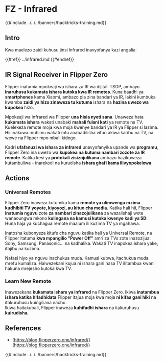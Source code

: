 # FZ - Infrared

{{#include ../../../banners/hacktricks-training.md}}

## Intro <a href="#ir-signal-receiver-in-flipper-zero" id="ir-signal-receiver-in-flipper-zero"></a>

Kwa maelezo zaidi kuhusu jinsi Infrared inavyofanya kazi angalia:

{{#ref}}
../infrared.md
{{#endref}}

## IR Signal Receiver in Flipper Zero <a href="#ir-signal-receiver-in-flipper-zero" id="ir-signal-receiver-in-flipper-zero"></a>

Flipper inatumia mpokeaji wa ishara za IR wa dijitali TSOP, ambayo **inaruhusu kukamata ishara kutoka kwa IR remotes**. Kuna baadhi ya **smartphones** kama Xiaomi, ambazo pia zina bandari ya IR, lakini kumbuka kwamba **zaidi ya hizo zinaweza tu kutuma** ishara na **hazina uwezo wa kupokea** hizo.

Mpokeaji wa infrared wa Flipper **una hisia nyeti sana**. Unaweza hata **kukamata ishara** wakati unabaki **mahali fulani kati** ya remote na TV. Kuelekeza remote moja kwa moja kwenye bandari ya IR ya Flipper si lazima. Hii inakuwa muhimu wakati mtu anabadilisha vituo akiwa karibu na TV, na wewe na Flipper mpo mbali kidogo.

Kadri **ufafanuzi wa ishara za infrared** unavyofanyika upande wa **programu**, Flipper Zero ina uwezo wa **kupokea na kutuma nambari zozote za IR remote**. Katika kesi ya **protokali zisizojulikana** ambazo hazikuweza kutambuliwa - inarekodi na kurudisha **ishara ghafi kama ilivyopokelewa**.

## Actions

### Universal Remotes

Flipper Zero inaweza kutumika kama **remote ya ulimwengu mzima kudhibiti TV yoyote, kiyoyozi, au kituo cha media**. Katika hali hii, Flipper **inatumia nguvu** zote **za nambari zinazojulikana** za wazalishaji wote wanaoungwa mkono **kulingana na kamusi kutoka kwenye kadi ya SD**. Huna haja ya kuchagua remote maalum ili kuzima TV ya mgahawa.

Inatosha kubonyeza kitufe cha nguvu katika hali ya Universal Remote, na Flipper itatuma **kwa mpangilio "Power Off"** amri za TVs zote inazozijua: Sony, Samsung, Panasonic... na kadhalika. Wakati TV inapokea ishara yake, itajibu na kuzima.

Nafasi hiyo ya nguvu inachukua muda. Kamusi kubwa, itachukua muda mrefu kumaliza. Haiwezekani kujua ni ishara gani hasa TV ilitambua kwani hakuna mrejesho kutoka kwa TV.

### Learn New Remote

Inawezekana **kukamata ishara ya infrared** na Flipper Zero. Ikiwa **inatambua ishara katika hifadhidata** Flipper itajua moja kwa moja **ni kifaa gani hiki** na itakuruhusu kuingiliana nacho.\
Ikiwa haitakubali, Flipper inaweza **kuhifadhi** **ishara** na itakuruhusu **kuirudisha**.

## References

- [https://blog.flipperzero.one/infrared/](https://blog.flipperzero.one/infrared/)

{{#include ../../../banners/hacktricks-training.md}}
